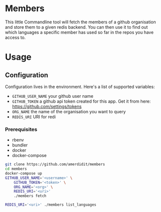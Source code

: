 # Members

This little Commandline tool will fetch the members of a github organisation 
and store them to a given redis backend. You can then use it to find out 
which languages a specific member has used so far in the repos you have access to. 

# Usage

## Configuration

Configuration lives in the environment. Here's a list of supported variables:

- `GITHUB_USER_NAME` your github user name
- `GITHUB_TOKEN` a github api token created for this app. Get it from here: https://github.com/settings/tokens
- `ORG_NAME` the name of the organisation you want to query
- `REDIS_URI` URI for redi

### Prerequisites

* rbenv 
* bundler
* docker
* docker-compose


```bash
git clone https://github.com/amerdidit/members
cd members
docker-compose up
GITHUB_USER_NAME='<username>' \
    GITHUB_TOKEN='<token>' \
    ORG_NAME='<org>' \
    REDIS_URI='<uri>'
    ./members fetch

REDIS_URI='<uri>' ./members list_languages
```
